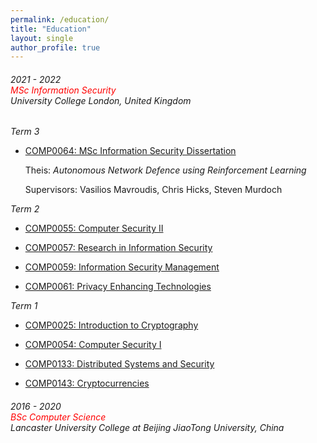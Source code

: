```yaml
---
permalink: /education/
title: "Education"
layout: single
author_profile: true
---
```


###### 2021 - 2022 <br> <span style="color: red">MSc Information Security</span> <br> University College London, United Kingdom

*Term 3*

- [COMP0064: MSc Information Security Dissertation](https://www.ucl.ac.uk/module-catalogue/modules/msc-information-security-dissertation-COMP0064)

    Theis: *Autonomous Network Defence using Reinforcement Learning*

    Supervisors: Vasilios Mavroudis, Chris Hicks, Steven Murdoch

*Term 2*

- [COMP0055: Computer Security II](https://www.ucl.ac.uk/module-catalogue/modules/computer-security-ii-COMP0055)

- [COMP0057: Research in Information Security](https://www.ucl.ac.uk/module-catalogue/modules/research-in-information-security-COMP0057)

- [COMP0059: Information Security Management](https://www.ucl.ac.uk/module-catalogue/modules/information-security-management-COMP0059)

- [COMP0061: Privacy Enhancing Technologies](https://www.ucl.ac.uk/module-catalogue/modules/privacy-enhancing-technologies-COMP0061)

*Term 1*

- [COMP0025: Introduction to Cryptography](https://www.ucl.ac.uk/module-catalogue/modules/introduction-to-cryptography/COMP0025)

- [COMP0054: Computer Security I](https://www.ucl.ac.uk/module-catalogue/modules/computer-security-i/COMP0054)

- [COMP0133: Distributed Systems and Security](https://www.ucl.ac.uk/module-catalogue/modules/distributed-systems-and-security/COMP0133)

- [COMP0143: Cryptocurrencies](https://www.ucl.ac.uk/module-catalogue/modules/cryptocurrencies/COMP0143)

###### 2016 - 2020 <br> <span style="color: red">BSc Computer Science</span> <br> Lancaster University College at Beijing JiaoTong University, China